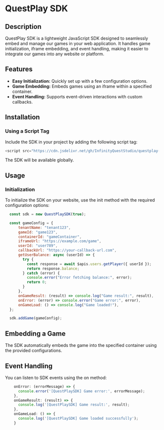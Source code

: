 # QuestPlay SDK

## Description
QuestPlay SDK is a lightweight JavaScript SDK designed to seamlessly embed and manage our games in your web application. It handles game initialization, iframe embedding, and event handling, making it easier to integrate our games into any website or platform.


## Features
- **Easy Initialization:** Quickly set up with a few configuration options.
- **Game Embedding:** Embeds games using an iframe within a specified container.
- **Event Handling:** Supports event-driven interactions with custom callbacks.


## Installation
### Using a Script Tag
Include the SDK in your project by adding the following script tag:

```javascript
<script src="https://cdn.jsdelivr.net/gh/InfinityQuestStudio/questplay-sdk@latest/questplay-sdk.js"></script>
```
The SDK will be available globally.


## Usage
### Initialization
To initialize the SDK on your website, use the init method with the required configuration options:

```javascript
  const sdk = new QuestPlaySDK(true);

  const gameConfig = {
      tenantName: "tenant123",
      gameId: "game123",
      containerId: "gameContainer",
      iframeUrl: "https://example.com/game",
      userId: "user789",
      callbackUrl: "https://your-callback-url.com",
      getUserBalance: async (userId) => {
        try {
          const response = await $apis.users.getPlayer({ userId });
          return response.balance;
        } catch (error) {
          console.error("Error fetching balance:", error);
          return 0;
        }
      },
      onGameResult: (result) => console.log("Game result:", result),
      onError: (error) => console.error("Game error:", error),
      onGameLoad: () => console.log("Game loaded!"),
  };

  sdk.addGame(gameConfig);
```


## Embedding a Game
The SDK automatically embeds the game into the specified container using the provided configurations.


## Event Handling
You can listen to SDK events using the on method:

```javascript
    onError: (errorMessage) => {
      console.error('[QuestPlaySDK] Game error:', errorMessage);
    },
    onGameResult: (result) => {
      console.log('[QuestPlaySDK] Game result:', result);
    },
    onGameLoad: () => {
      console.log('[QuestPlaySDK] Game loaded successfully');
    }
```